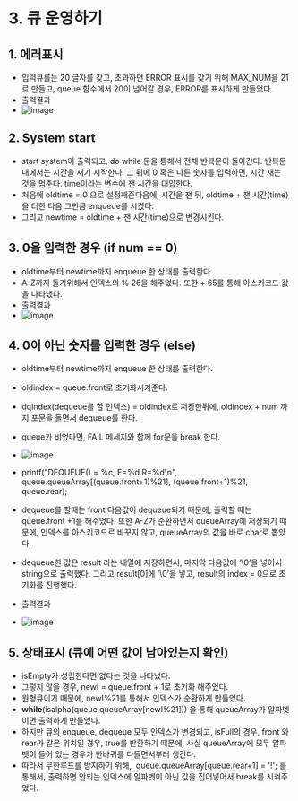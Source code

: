 # 3. 큐 운영하기

## 1. 에러표시 

- 입력큐를는 20 글자를 갖고, 초과하면 ERROR 표시를 갖기 위해 MAX\_NUM을 21로 만들고, queue 함수에서 20이 넘어갈 경우, ERROR를 표시하게 만들었다.
- 출력결과
-  ![image](https://user-images.githubusercontent.com/63644587/116431467-c9376e00-a882-11eb-97bb-afc568de7cec.png)


## 2. System start

- start system이 출력되고, do while 문을 통해서 전체 반복문이 돌아간다. 반복문 내에서는 시간을 재기 시작한다. 그 뒤에 0 혹은 다른 숫자를 입력하면, 시간 재는 것을 멈춘다. time이라는 변수에 잰 시간을 대입한다.
- 처음에 oldtime = 0 으로 설정해준다음에, 시간을 잰 뒤, oldtime + 잰 시간(time)을 더한 다음 그만큼 enqueue를 시켰다.
- 그리고 newtime = oldtime + 잰 시간(time)으로 변경시킨다.


## 3. 0을 입력한 경우 (if num == 0)

- oldtime부터 newtime까지 enqueue 한 상태를 출력한다.
- A-Z까지 돌기위해서 인덱스의 % 26을 해주었다. 또한 + 65를 통해 아스키코드 값을 나타냈다.
- 출력결과
-  ![image](https://user-images.githubusercontent.com/63644587/116431504-cf2d4f00-a882-11eb-9bee-480a923b94dc.png)


## 4. 0이 아닌 숫자를 입력한 경우 (else)

- oldtime부터 newtime까지 enqueue 한 상태를 출력한다.
- oldindex = queue.front로 초기화시켜준다. 
- dqIndex(dequeue를 할 인덱스) = oldindex로 저장한뒤에, oldindex + num 까지 포문을 돌면서 dequeue를 한다. 
- queue가 비었다면, FAIL 메세지와 함께 for문을 break 한다.

-  ![image](https://user-images.githubusercontent.com/63644587/116431528-d3f20300-a882-11eb-818d-fdd654316cd2.png)

- printf("DEQUEUE() = %c, F=%d R=%d\n", queue.queueArray[(queue.front+1)%21], (queue.front+1)%21, queue.rear);
- dequeue를 할때는 front 다음값이 dequeue되기 때문에, 출력할 때는 queue.front +1를 해주었다. 또한 A-Z가 순환하면서 queueArray에 저장되기 때문에, 인덱스를 아스키코드르 바꾸지 않고, queueArray의 값을 바로 char로 뽑았다.
- dequeue한 값은 result 라는 배열에 저장하면서, 마지막 다음값에 ‘\0’을 넣어서 string으로 출력했다. 그리고 result[0]에 ‘\0’을 넣고, result의 index = 0으로 초기화를 진행했다.
- 출력결과
- ![image](https://user-images.githubusercontent.com/63644587/116431540-d8b6b700-a882-11eb-977f-414a737827b5.png)


## 5. 상태표시 (큐에 어떤 값이 남아있는지 확인)

- isEmpty가 성립한다면 없다는 것을 나타냈다.
- 그렇지 않을 경우, newI = queue.front + 1로 초기화 해주었다.
- 원형큐이기 때문에, newI%21를 통해서 인덱스가 순환하게 만들었다.
- **while**(isalpha(queue.queueArray[newI%21])) 을 통해 queueArray가 알파벳이면 출력하게 만들었다.
- 하지만 큐의 enqueue, dequeue 모두 인덱스가 변경되고, isFull의 경우, front 와 rear가 같은 위치일 경우, true를 반환하기 때문에, 사실 queueArray에 모두 알파벳이 들어 있는 경우가 한바퀴를 다돌면서부터 생긴다.
- 따라서 무한루프를 방지하기 위해,  queue.queueArray[queue.rear+1] = '!'; 를 통해서, 출력하면 안되는 인덱스에 알파벳이 아닌 값을 집어넣어서 break를 시켜주었다. 















